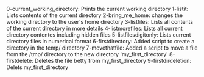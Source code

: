 0-current_working_directory: Prints the current working directory
1-listit: Lists contents of the current directory
2-bring_me_home: changes the working directory to the user's home directory
3-listfiles: Lists all contents of the current directory in more details
4-listmorefiles: Lists all current directory contentes including hidden files
5-listfilesdigitonly: Lists current directory files in numerical format
6-firstdirectory: Added script to create a directory in the temp/ directory
7-movethatfile: Added a script to move a file from the /tmp/ directory to the new directory 'my_first_directory'
8-firstdelete: Deletes the file betty from my_first_directory
9-firstdirdeletion: Delets my_first_directory
